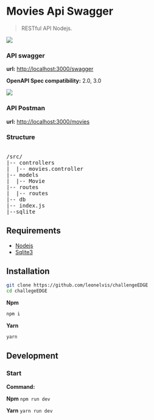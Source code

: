 # Movies Api Swagger 

> RESTful API Nodejs.
<img src= "https://i.postimg.cc/c1BfPTT7/swagger.png">

### API swagger

**url:** <http://localhost:3000/swagger>

**OpenAPI Spec compatibility:** 2.0, 3.0


<img src="https://i.postimg.cc/Zqf6CqBf/postman.png">

### API Postman

**url:** <http://localhost:3000/movies>


### Structure

<pre> 
/src/
|-- controllers
|  |-- movies.controller
|-- models
|  |-- Movie
|-- routes
|  |-- routes
|-- db
|-- index.js
|--sqlite
</pre> 

## Requirements

- [Nodejs](https://nodejs.org) 
- [Sqlite3](https://www.sqlite.org)  

## Installation

```bash
git clone https://github.com/leonelvis/challengeEDGE
cd challegeEDGE
```

**Npm**

```bash
npm i
```

**Yarn**

```bash
yarn 
```

## Development

### Start

**Command:**

**Npm**
 `npm run dev` 

**Yarn**
 `yarn run dev`
